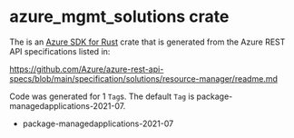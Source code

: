 # azure_mgmt_solutions crate

The is an [Azure SDK for Rust](https://github.com/Azure/azure-sdk-for-rust) crate that is generated from the Azure REST API specifications listed in:

https://github.com/Azure/azure-rest-api-specs/blob/main/specification/solutions/resource-manager/readme.md

Code was generated for 1 `Tag`s. The default `Tag` is package-managedapplications-2021-07.


- package-managedapplications-2021-07